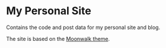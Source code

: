 # My Personal Site
Contains the code and post data for my personal site and blog.

The site is based on the [Moonwalk theme](https://github.com/abhinavs/moonwalk). 
